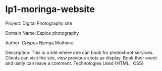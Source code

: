 # Ip1-moringa-website

Project: Digital Photography site

Domain Name: Espice photography

Author: Crispus Njenga Muthiora

Description: This is a site where one can book for photoshoot services. Clients can visit the site, view previous shots as display, Book their event and lastly can leave a comment.
Technologies Used
  {HTML , CSS}
